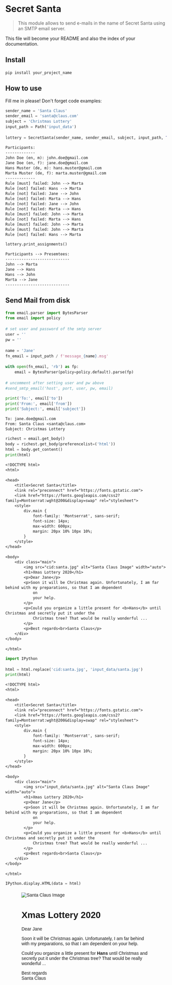 # Secret Santa
> This module allows to send e-mails in the name of Secret Santa using an SMTP email server.


This file will become your README and also the index of your documentation.

## Install

`pip install your_project_name`

## How to use

Fill me in please! Don't forget code examples:

```python
sender_name = 'Santa Claus'
sender_email = 'santa@claus.com'
subject = 'Christmas Lottery'
input_path = Path('input_data')

lottery = SecretSanta(sender_name, sender_email, subject, input_path, True)
```

    Participants:
    -------------
    John Doe (en, m): john.doe@gmail.com
    Jane Doe (en, f): jane.doe@gmail.com
    Hans Muster (de, m): hans.muster@gmail.com
    Marta Muster (de, f): marta.muster@gmail.com
    -------------
    Rule [must] failed: John --> Marta
    Rule [not] failed: Hans --> Marta
    Rule [not] failed: Jane --> John
    Rule [not] failed: Marta --> Hans
    Rule [not] failed: Jane --> John
    Rule [not] failed: Marta --> Hans
    Rule [must] failed: John --> Marta
    Rule [not] failed: Marta --> Hans
    Rule [must] failed: John --> Marta
    Rule [must] failed: John --> Marta
    Rule [not] failed: Hans --> Marta


```python
lottery.print_assignments()
```

    Participants --> Presemtees:
    ----------------------------
    John --> Marta
    Jane --> Hans
    Hans --> John
    Marta --> Jane
    ----------------------------


## Send Mail from disk

```python
from email.parser import BytesParser
from email import policy

# set user and password of the smtp server
user = ''
pw = ''

name = 'Jane'
fn_email = input_path / f'message_{name}.msg'

with open(fn_email, 'rb') as fp:
    email = BytesParser(policy=policy.default).parse(fp)

# uncomment after setting user and pw above
#send_smtp_email('host', port, user, pw, email)
```

```python
print('To:', email['to'])
print('From:', email['from'])
print('Subject:', email['subject'])
```

    To: jane.doe@gmail.com
    From: Santa Claus <santa@claus.com>
    Subject: Christmas Lottery


```python
richest = email.get_body()
body = richest.get_body(preferencelist=('html'))
html = body.get_content()
print(html)
```

    <!DOCTYPE html>
    <html>
    
    <head>
        <title>Secret Santa</title>
        <link rel="preconnect" href="https://fonts.gstatic.com">
        <link href="https://fonts.googleapis.com/css2?family=Montserrat:wght@200&display=swap" rel="stylesheet">
        <style>
            div.main {
                font-family: 'Montserrat', sans-serif;
                font-size: 14px;
                max-width: 600px;
                margin: 20px 10% 10px 10%;
            }
        </style>
    </head>
    
    <body>
        <div class="main">
            <img src="cid:santa.jpg" alt="Santa Claus Image" width="auto">
            <h1>Xmas Lottery 2020</h1>
            <p>Dear Jane</p>
            <p>Soon it will be Christmas again. Unfortunately, I am far behind with my preparations, so that I am dependent
                on
                your help.
            </p>
            <p>Could you organize a little present for <b>Hans</b> until Christmas and secretly put it under the
                Christmas tree? That would be really wonderful ...
            </p>
            <p>Best regards<br>Santa Claus</p>
        </div>
    </body>
    
    </html>
    


```python
import IPython

html = html.replace('cid:santa.jpg', 'input_data/santa.jpg')
print(html)
```

    <!DOCTYPE html>
    <html>
    
    <head>
        <title>Secret Santa</title>
        <link rel="preconnect" href="https://fonts.gstatic.com">
        <link href="https://fonts.googleapis.com/css2?family=Montserrat:wght@200&display=swap" rel="stylesheet">
        <style>
            div.main {
                font-family: 'Montserrat', sans-serif;
                font-size: 14px;
                max-width: 600px;
                margin: 20px 10% 10px 10%;
            }
        </style>
    </head>
    
    <body>
        <div class="main">
            <img src="input_data/santa.jpg" alt="Santa Claus Image" width="auto">
            <h1>Xmas Lottery 2020</h1>
            <p>Dear Jane</p>
            <p>Soon it will be Christmas again. Unfortunately, I am far behind with my preparations, so that I am dependent
                on
                your help.
            </p>
            <p>Could you organize a little present for <b>Hans</b> until Christmas and secretly put it under the
                Christmas tree? That would be really wonderful ...
            </p>
            <p>Best regards<br>Santa Claus</p>
        </div>
    </body>
    
    </html>
    


```python
IPython.display.HTML(data = html)
```




<!DOCTYPE html>
<html>

<head>
    <title>Secret Santa</title>
    <link rel="preconnect" href="https://fonts.gstatic.com">
    <link href="https://fonts.googleapis.com/css2?family=Montserrat:wght@200&display=swap" rel="stylesheet">
    <style>
        div.main {
            font-family: 'Montserrat', sans-serif;
            font-size: 14px;
            max-width: 600px;
            margin: 20px 10% 10px 10%;
        }
    </style>
</head>

<body>
    <div class="main">
        <img src="https://github.com/eandreas/xmas/raw/master/input_data/santa.jpg" alt="Santa Claus Image" width="auto">
        <h1>Xmas Lottery 2020</h1>
        <p>Dear Jane</p>
        <p>Soon it will be Christmas again. Unfortunately, I am far behind with my preparations, so that I am dependent
            on
            your help.
        </p>
        <p>Could you organize a little present for <b>Hans</b> until Christmas and secretly put it under the
            Christmas tree? That would be really wonderful ...
        </p>
        <p>Best regards<br>Santa Claus</p>
    </div>
</body>

</html>



